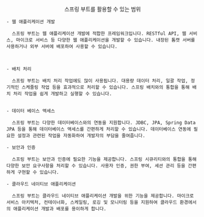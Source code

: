 <center>스프링 부트를 활용할 수 있는 범위</center>

    - 웹 애플리케이션 개발
      
      스프링 부트는 웹 애플리케이션 개발에 적합한 프레임워크입니다. RESTful API, 웹 서비스, 마이크로 서비스 등 다양한 웹 애플리케이션을 개발할 수 있습니다. 내장된 톰캣 서버를 사용하거나 외부 서버에 배포하여 사용할 수 있습니다.



    - 배치 처리 
      
      스프링 부트는 배치 처리 작업에도 많이 사용됩니다. 대용량 데이터 처리, 일괄 작업, 정기적인 스케줄링 작업 등을 효과적으로 처리할 수 있습니다. 스프링 배치와의 통합을 통해 배치 처리 작업을 쉽게 개발하고 실행할 수 있습니다.


    - 데이터 베이스 액세스
      
      스프링 부트는 다양한 데이터베이스와의 연동을 지원합니다. JDBC, JPA, Spring Data JPA 등을 통해 데이터베이스 액세스를 간편하게 처리할 수 있습니다. 데이터베이스 연동에 필요한 설정과 관련된 작업을 자동화하여 개발자의 부담을 줄여줍니다.

    - 보안과 인증 
      
      스프링 부트는 보안과 인증에 필요한 기능을 제공합니다. 스프링 시큐리티와의 통합을 통해 다양한 보안 요구사항을 처리할 수 있습니다. 사용자 인증, 권한 부여, 세션 관리 등을 간편하게 구현할 수 있습니다.

    - 클라우드 네이티브 애플리케이션 
      
      스프링 부트는 클라우드 네이티브 애플리케이션 개발을 위한 기능을 제공합니다. 마이크로 서비스 아키텍처, 컨테이너화, 스케일링, 로깅 및 모니터링 등을 지원하여 클라우드 환경에서의 애플리케이션 개발과 배포를 용이하게 합니다.
